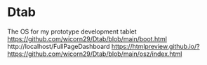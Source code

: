 # Dtab
The OS for my prototype development tablet
https://github.com/wicorn29/Dtab/blob/main/boot.html
http://localhost/FullPageDashboard
https://htmlpreview.github.io/?https://github.com/wicorn29/Dtab/blob/main/osz/index.html
